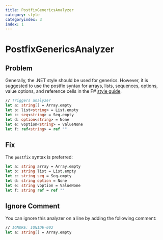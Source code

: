 ```yaml
---
title: PostfixGenericsAnalyzer
category: style
categoryindex: 3
index: 1
---
```


# PostfixGenericsAnalyzer

## Problem

Generally, the .NET style should be used for generics. However, it is suggested to use the postfix syntax for arrays, lists, sequences, options, value options, and reference cells in the F# [style guide](https://learn.microsoft.com/en-us/dotnet/fsharp/style-guide/formatting#for-types-prefer-prefix-syntax-for-generics-foot-with-some-specific-exceptions).

```fsharp
// Triggers analyzer
let a: string[] = Array.empty
let b: list<string> = List.empty
let c: seq<string> = Seq.empty
let d: option<string> = None
let e: voption<string> = ValueNone
let f: ref<string> = ref ""
```

## Fix

The `postfix` syntax is preferred: 

```fsharp
let a: string array = Array.empty
let b: string list = List.empty
let c: string seq = Seq.empty
let d: string option = None
let e: string voption = ValueNone
let f: string ref = ref ""
```

## Ignore Comment

You can ignore this analyzer on a line by adding the following comment:

```fsharp
// IGNORE: IONIDE-002
let a: string[] = Array.empty
```